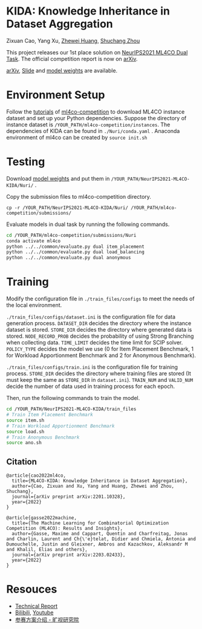 # KIDA: Knowledge Inheritance in Dataset Aggregation
Zixuan Cao, Yang Xu, [Zhewei Huang](https://scholar.google.com/citations?user=zJEkaG8AAAAJ&hl=zh-CN&oi=sra), [Shuchang Zhou](https://scholar.google.com/citations?user=zYI0rysAAAAJ&hl=zh-CN&oi=sra)

This project releases our 1st place solution on [NeurIPS2021 ML4CO Dual Task](https://www.ecole.ai/2021/ml4co-competition/). The official competition report is now on [arXiv](https://arxiv.org/abs/2203.02433). 

[arXiv](https://arxiv.org/abs/2201.10328), [Slide](https://drive.google.com/file/d/1O8T1Jv6CE_fQDnYdcZ6ftFEZPXabOVay/view?usp=sharing) and [model weights](https://drive.google.com/drive/folders/1WuLt7ww-c45tdQ1DnE3vyozq3i1UORg9?usp=sharing) are available.

#  Environment Setup
Follow the [tutorials](https://github.com/ds4dm/ml4co-competition/blob/main/START.md) of [ml4co-competition](https://github.com/ds4dm/ml4co-competition) to download ML4CO instance dataset and set up your Python dependencies.  Suppose the directory of instance dataset is `/YOUR_PATH/ml4co-competition/instances`. The dependencies of KIDA can be found in  `./Nuri/conda.yaml` . Anaconda environment of ml4co can be created by `source init.sh`

# Testing
Download [model weights](https://drive.google.com/drive/folders/1WuLt7ww-c45tdQ1DnE3vyozq3i1UORg9?usp=sharing) and put them in `/YOUR_PATH/NeurIPS2021-ML4CO-KIDA/Nuri/` .

Copy the submission files to ml4co-competition directory.

```
cp -r /YOUR_PATH/NeurIPS2021-ML4CO-KIDA/Nuri/ /YOUR_PATH/ml4co-competition/submissions/
```
Evaluate models in dual task by running the following commands.


```bash
cd /YOUR_PATH/ml4co-competition/submissions/Nuri
conda activate ml4co
python ../../common/evaluate.py dual item_placement
python ../../common/evaluate.py dual load_balancing
python ../../common/evaluate.py dual anonymous
```


# Training
Modify the configuration file in `./train_files/configs` to meet the needs of the local environment.  

`./train_files/configs/dataset.ini` is the configuration file for data generation process. `DATASET_DIR` decides  the directory where the instance dataset is stored. `STORE_DIR`  decides the directory where generated data is stored. `NODE_RECORD_PROB` decides the probability of using Strong Branching when collecting data. `TIME_LIMIT` decides the time limit for SCIP solver. `POLICY_TYPE` decides the  model we use (0 for Item Placement Benchmark, 1 for Workload Apportionment Benchmark and 2 for Anonymous Benchmark).

`./train_files/configs/train.ini` is the configuration file for training process. `STORE_DIR` decides the directory where training files are stored (It must keep the same as `STORE_DIR` in `dataset.ini`). `TRAIN_NUM` and `VALID_NUM` decide the number of data used in training process for each epoch. 

Then, run the following commands to train the model.


```bash
cd /YOUR_PATH/NeurIPS2021-ML4CO-KIDA/train_files
# Train Item Placement Benchmark
source item.sh
# Train Workload Apportionment Benchmark 
source load.sh
# Train Anonymous Benchmark
source ano.sh
```

## Citation

```
@article{cao2022ml4co,
  title={ML4CO-KIDA: Knowledge Inheritance in Dataset Aggregation},
  author={Cao, Zixuan and Xu, Yang and Huang, Zhewei and Zhou, Shuchang},
  journal={arXiv preprint arXiv:2201.10328},
  year={2022}
}

@article{gasse2022machine,
  title={The Machine Learning for Combinatorial Optimization Competition (ML4CO): Results and Insights},
  author={Gasse, Maxime and Cappart, Quentin and Charfreitag, Jonas and Charlin, Laurent and Ch{\'e}telat, Didier and Chmiela, Antonia and Dumouchelle, Justin and Gleixner, Ambros and Kazachkov, Aleksandr M and Khalil, Elias and others},
  journal={arXiv preprint arXiv:2203.02433},
  year={2022}
}
```

# Resouces
* [Technical Report](https://arxiv.org/abs/2201.10328)
* [Bilibili](https://www.bilibili.com/video/BV1nG411W71Y), [Youtube](https://www.youtube.com/watch?v=aFTkMKf77eU)
* [参赛方案介绍 - 旷视研究院](https://zhuanlan.zhihu.com/p/440726459)
